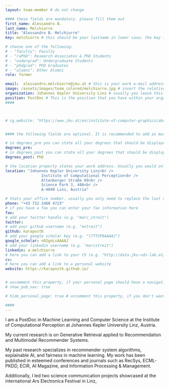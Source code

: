 ```yaml
---
layout: team-member # do not change

#### these fields are mandatory. please fill them out
first_name: Alessandro B.
last_name: Melchiorre
title: "Alessandro B. Melchiorre"
key: melchiorre # this should be your lastname in lower case; the key is important for publications or other listings that need to be linked to your profile. it needs to be unique (should there be someone else with the same lastname, please contact the admin)

# choose one of the following: 
# - "faculty": Faculty
# - "raPhD": Research Associates & PhD Students
# - "undergrad": Undergraduate Students
# - "phdgrad": PhD Graduates
# - "alumni": Other Alumni
role: former

email:  alessandro.melchiorre@jku.at # this is your work e-mail address
image: /assets/images/team_colored/melchiorre.jpg # insert the relative link to your profile image
organization: Johannes Kepler University Linz # usually you leave this unchanged, but if your have a different organization, feel free to change the property
position: PostDoc # This is the position that you have within your organization. e.g. "Project Assistant", "University Assistant", "Technical Support", "Student Research" (or whatever Marc tells you^^)
####



# cg_website: "https://www.jku.at/en/institute-of-computer-graphics/about-us/team/marc-streit/" # if you add this link, there won't be a local page for your profile, but you would be redirected to another website (usually you would link your profile in the cg website)


#### the following fields are optional. It is recommended to add as much information as possible, since otherwise your page would look empty ;)

# in degrees_pre you can state all your degrees that should be displayed in front of your name e.g. "Dr", "DI", "Prof" etc. (or a combination of several)
degrees_pre: 
# in degrees_post you can state all your degrees that should be displayed after your name e.g. "BSc", "MSc" etc. (or a combination of several)
degrees_post: PhD

# the location property states your work address. Usually you would only need to adjust the room number below i.e. change "0357" which is Marc's office to your own
location: "Johannes Kepler University Linz<br />
                Institute of Computational Perception<br />
                Altenberger Straße 69<br />
                Science Park 3, 406<br />
                A-4040 Linz, Austria"

# thats your office number. usually you only need to replace the last 4 numbers with your own extension i.e. replace "6635" (you can find the extension on the right top of your office phone)
phone: "+43 732 2468 4723"
# if you have a fax you can enter your fax information here
fax:
# add your twitter handle (e.g. "marc_streit")
twitter: 
# add your github username (e.g. "mstreit")
github: karapostK
# add your google scholar key (e.g. "l7TTSP0AAAAJ")
google_scholar: n02gnLsAAAAJ
# add your linkedin username (e.g. "marcstreit")
linkedin: a-melchiorre
# here you can add a link to your CV (e.g. "http://data.jku-vds-lab.at/team/marc/cv_streit.pdf")
cv:
# here you can add a link to a personal website
website: https://karapostk.github.io/


# uncomment this property, if your personal page should have a navigation for publications (i.e. if you have many publiations). usually you don't need this.
# show_pub_nav: true

# hide_personal_page: true # uncomment this property, if you don't want to link to a local personal page. usually you don't need this

####
---
```


I am a PostDoc in Machine Learning and Computer Science at the Institute of Computational Perception at Johannes Kepler University Linz, Austria.

My current research is on Generative Retrieval applied to Recommendation and Multimodal Recommender Systems.

My past research specializes in recommender system algorithms, explainable AI, and fairness in machine learning. My work has been published in esteemed conferences and journals such as RecSys, ECML-PKDD, ECIR, AI Magazine, and Information Processing & Management.

Additionally, I led two science communication projects showcased at the international Ars Electronica Festival in Linz, 
